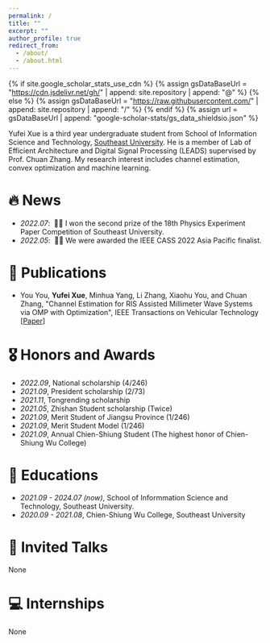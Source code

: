 ```yaml
---
permalink: /
title: ""
excerpt: ""
author_profile: true
redirect_from: 
  - /about/
  - /about.html
---
```


{% if site.google_scholar_stats_use_cdn %}
{% assign gsDataBaseUrl = "https://cdn.jsdelivr.net/gh/" | append: site.repository | append: "@" %}
{% else %}
{% assign gsDataBaseUrl = "https://raw.githubusercontent.com/" | append: site.repository | append: "/" %}
{% endif %}
{% assign url = gsDataBaseUrl | append: "google-scholar-stats/gs_data_shieldsio.json" %}

<span class='anchor' id='about-me'></span>

Yufei Xue is a third year undergraduate student from School of Information Science and Technology, [Southeast University](https://www.seu.edu.cn/). He is a member of Lab of Efficient Architecture and Digital Signal Processing (LEADS) supervised by Prof. Chuan Zhang. My research interest includes channel estimation, convex optimization and machine learning.

# 🔥 News
- *2022.07*: &nbsp;🎉🎉 I won the second prize of the 18th Physics Experiment Paper Competition of Southeast University.
- *2022.05*: &nbsp;🎉🎉 We were awarded the IEEE CASS 2022 Asia Pacific finalist.

# 📝 Publications 
- You You, **Yufei Xue**, Minhua Yang, Li Zhang, Xiaohu You, and Chuan Zhang, "Channel Estimation for RIS Assisted Millimeter Wave Systems via OMP with Optimization", IEEE Transactions on Vehicular Technology [[Paper](http://xyfool-66.github.io/files/You2023OMP.pdf)]

# 🎖 Honors and Awards
- *2022.09*, National scholarship (4/246)
- *2021.09*, President scholarship (2/73)
- *2021.11*, Tongrending scholarship
- *2021.05*, Zhishan Student scholarship (Twice)
- *2021.09*, Merit Student of Jiangsu Province (1/246)
- *2021.09*, Merit Student Model (1/246)
- *2021.09*, Annual Chien-Shiung Student (The highest honor of Chien-Shiung Wu College)

# 📖 Educations
- *2021.09 - 2024.07 (now)*, School of Informmation Science and Technology, Southeast University. 
- *2020.09 - 2021.08*, Chien-Shiung Wu College, Southeast University

# 💬 Invited Talks
None

# 💻 Internships
None
